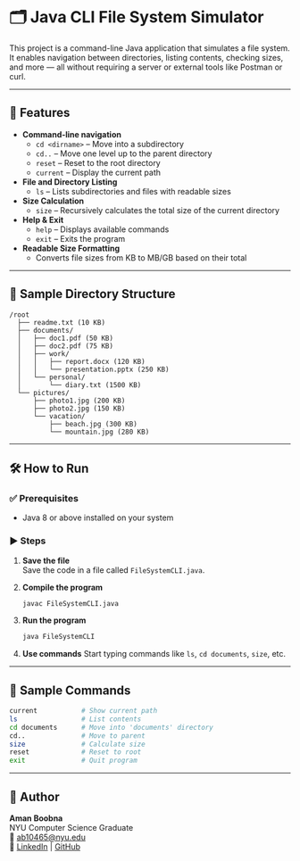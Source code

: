 # 🗂️ Java CLI File System Simulator

This project is a command-line Java application that simulates a file system. It enables navigation between directories, listing contents, checking sizes, and more — all without requiring a server or external tools like Postman or curl.

---

## 🚀 Features

- **Command-line navigation**
  - `cd <dirname>` – Move into a subdirectory
  - `cd..` – Move one level up to the parent directory
  - `reset` – Reset to the root directory
  - `current` – Display the current path
- **File and Directory Listing**
  - `ls` – Lists subdirectories and files with readable sizes
- **Size Calculation**
  - `size` – Recursively calculates the total size of the current directory
- **Help & Exit**
  - `help` – Displays available commands
  - `exit` – Exits the program
- **Readable Size Formatting**
  - Converts file sizes from KB to MB/GB based on their total

---

## 🧠 Sample Directory Structure

```
/root
  ├── readme.txt (10 KB)
  ├── documents/
  │   ├── doc1.pdf (50 KB)
  │   ├── doc2.pdf (75 KB)
  │   ├── work/
  │   │   ├── report.docx (120 KB)
  │   │   └── presentation.pptx (250 KB)
  │   └── personal/
  │       └── diary.txt (1500 KB)
  └── pictures/
      ├── photo1.jpg (200 KB)
      ├── photo2.jpg (150 KB)
      └── vacation/
          ├── beach.jpg (300 KB)
          └── mountain.jpg (280 KB)
```

---

## 🛠️ How to Run

### ✅ Prerequisites

- Java 8 or above installed on your system

### ▶️ Steps

1. **Save the file**  
   Save the code in a file called `FileSystemCLI.java`.

2. **Compile the program**
   ```bash
   javac FileSystemCLI.java
   ```

3. **Run the program**
   ```bash
   java FileSystemCLI
   ```

4. **Use commands**
   Start typing commands like `ls`, `cd documents`, `size`, etc.

---

## 📄 Sample Commands

```bash
current           # Show current path
ls                # List contents
cd documents      # Move into 'documents' directory
cd..              # Move to parent
size              # Calculate size
reset             # Reset to root
exit              # Quit program
```

---

## 👤 Author

**Aman Boobna**  
NYU Computer Science Graduate  
📧 ab10465@nyu.edu  
🔗 [LinkedIn](https://linkedin.com/in/aman-boobna/) | [GitHub](https://github.com/amanboobna)

